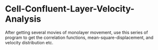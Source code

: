 # Cell-Confluent-Layer-Velocity-Analysis
After getting several movies of monolayer movement, use this series of program to get the correlation functions, mean-square-displacement, and velocity distribution etc.
